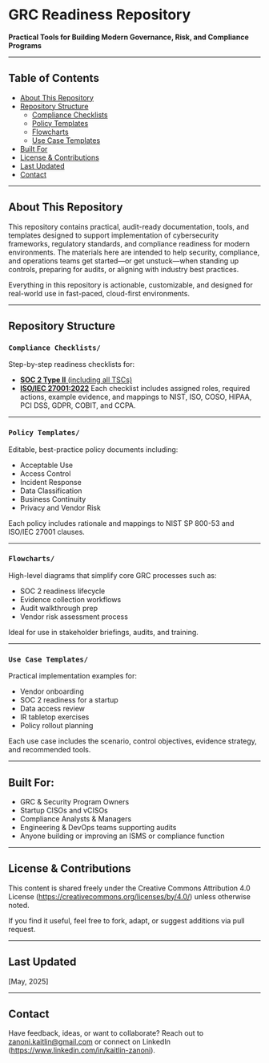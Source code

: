# GRC Readiness Repository  
**Practical Tools for Building Modern Governance, Risk, and Compliance Programs**

---

## Table of Contents

- [About This Repository](#about-this-repository)
- [Repository Structure](#repository-structure)
  - [Compliance Checklists](#compliance-checklists)
  - [Policy Templates](#policy-templates)
  - [Flowcharts](#flowcharts)
  - [Use Case Templates](#use-case-templates)
- [Built For](#built-for)
- [License & Contributions](#license--contributions)
- [Last Updated](#last-updated)
- [Contact](#contact)

---

## About This Repository

This repository contains practical, audit-ready documentation, tools, and templates designed to support implementation of cybersecurity frameworks, regulatory standards, and compliance readiness for modern environments. The materials here are intended to help security, compliance, and operations teams get started—or get unstuck—when standing up controls, preparing for audits, or aligning with industry best practices.

Everything in this repository is actionable, customizable, and designed for real-world use in fast-paced, cloud-first environments.

---

## Repository Structure

### `Compliance Checklists/`  
Step-by-step readiness checklists for:
- [**SOC 2 Type II** (including all TSCs)](https://github.com/kzanoni/GRC-Readiness/blob/dc45e4ca98ecd8ae687b3fd6c7f49ff1f761e84e/ISO27001%20Readiness%20Checklist.docx)
- [**ISO/IEC 27001:2022**](https://github.com/kzanoni/GRC-Readiness/blob/43cf15277b1a259afb8da7bdeb00debea49d4532/SOC%202%20Readiness%20Checklist.docx)
Each checklist includes assigned roles, required actions, example evidence, and mappings to NIST, ISO, COSO, HIPAA, PCI DSS, GDPR, COBIT, and CCPA.

---

### `Policy Templates/`  
Editable, best-practice policy documents including:
- Acceptable Use  
- Access Control  
- Incident Response  
- Data Classification  
- Business Continuity  
- Privacy and Vendor Risk

Each policy includes rationale and mappings to NIST SP 800-53 and ISO/IEC 27001 clauses.

---

### `Flowcharts/`  
High-level diagrams that simplify core GRC processes such as:
- SOC 2 readiness lifecycle  
- Evidence collection workflows  
- Audit walkthrough prep  
- Vendor risk assessment process

Ideal for use in stakeholder briefings, audits, and training.

---

### `Use Case Templates/`  
Practical implementation examples for:
- Vendor onboarding  
- SOC 2 readiness for a startup  
- Data access review  
- IR tabletop exercises  
- Policy rollout planning

Each use case includes the scenario, control objectives, evidence strategy, and recommended tools.

---

## Built For:

- GRC & Security Program Owners  
- Startup CISOs and vCISOs  
- Compliance Analysts & Managers  
- Engineering & DevOps teams supporting audits  
- Anyone building or improving an ISMS or compliance function

---

## License & Contributions

This content is shared freely under the Creative Commons Attribution 4.0 License (https://creativecommons.org/licenses/by/4.0/) unless otherwise noted.

If you find it useful, feel free to fork, adapt, or suggest additions via pull request.

---

## Last Updated  
[May, 2025]

---

## Contact

Have feedback, ideas, or want to collaborate? Reach out to zanoni.kaitlin@gmail.com or connect on LinkedIn (https://www.linkedin.com/in/kaitlin-zanoni).

